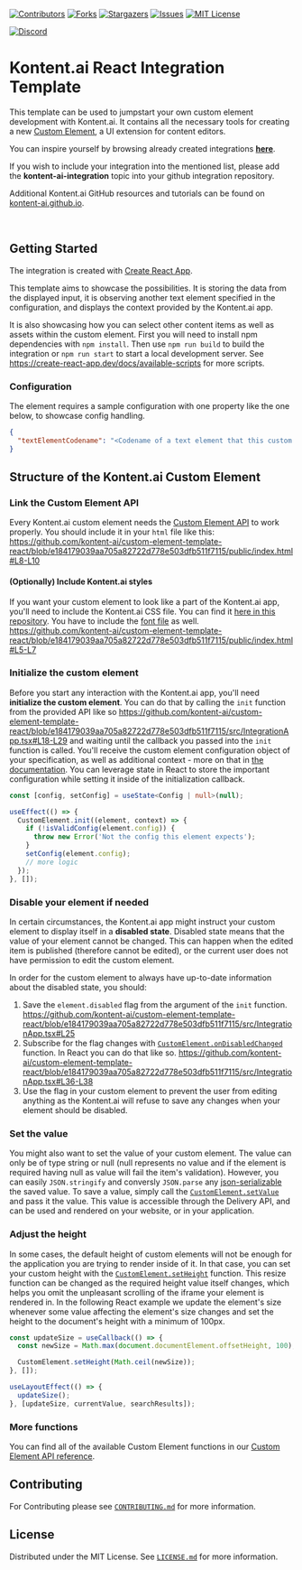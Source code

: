 [![Contributors][contributors-shield]][contributors-url]
[![Forks][forks-shield]][forks-url]
[![Stargazers][stars-shield]][stars-url]
[![Issues][issues-shield]][issues-url]
[![MIT License][license-shield]][license-url]

[![Discord][discord-shield]][discord-url]


# Kontent.ai React Integration Template

This template can be used to jumpstart your own custom element development with Kontent.ai. It contains all the necessary tools for creating a new [Custom Element](https://kontent.ai/learn/tutorials/develop-apps/integrate/content-editing-extensions/), a UI extension for content editors. 

You can inspire yourself by browsing already created integrations [**here**](https://github.com/topics/kontent-ai-integration).

If you wish to include your integration into the mentioned list, please add the **kontent-ai-integration** topic into your github integration repository. 

Additional Kontent.ai GitHub resources and tutorials can be found on [kontent-ai.github.io](https://kontent-ai.github.io/).

<br />

## Getting Started

The integration is created with [Create React App](https://create-react-app.dev/). 

This template aims to showcase the possibilities. It is storing the data from the displayed input, it is observing another text element specified in the configuration, and displays the context provided by the Kontent.ai app.

It is also showcasing how you can select other content items as well as assets within the custom element.
First you will need to install npm dependencies with `npm install`. 
Then use `npm run build` to build the integration or `npm run start` to start a local development server. 
See https://create-react-app.dev/docs/available-scripts for more scripts.

### Configuration

The element requires a sample configuration with one property like the one below, to showcase config handling.
```json
{
  "textElementCodename": "<Codename of a text element that this custom element can read>"
}
```

## Structure of the Kontent.ai Custom Element

### Link the Custom Element API

Every Kontent.ai custom element needs the [Custom Element API](https://kontent.ai/learn/reference/custom-elements-js-api/) to work properly. You should include it in your `html` file like this: https://github.com/kontent-ai/custom-element-template-react/blob/e184179039aa705a82722d778e503dfb511f7115/public/index.html#L8-L10

#### (Optionally) Include Kontent.ai styles

If you want your custom element to look like a part of the Kontent.ai app, you'll need to include the Kontent.ai CSS file. You can find it [here in this repository](https://github.com/kontent-ai/custom-element-template-react/blob/main/public/kontent-ai-app-styles.css). You have to include the [font file](https://github.com/kontent-ai/custom-element-template-react/blob/main/public/kontent-ai-icons-v3.0.1.woff2) as well. https://github.com/kontent-ai/custom-element-template-react/blob/e184179039aa705a82722d778e503dfb511f7115/public/index.html#L5-L7

### Initialize the custom element

Before you start any interaction with the Kontent.ai app, you'll need **initialize the custom element**. You can do that by calling the `init` function from the provided API like so https://github.com/kontent-ai/custom-element-template-react/blob/e184179039aa705a82722d778e503dfb511f7115/src/IntegrationApp.tsx#L18-L29
and waiting until the callback you passed into the `init` function is called. You'll receive the custom element configuration object of your specification, as well as additional context - more on that in [the documentation](https://kontent.ai/learn/reference/custom-elements-js-api/#a-init-method). 
You can leverage state in React to store the important configuration while setting it inside of the initialization callback. 

```ts
const [config, setConfig] = useState<Config | null>(null);

useEffect(() => {
  CustomElement.init((element, context) => {
    if (!isValidConfig(element.config)) {
      throw new Error('Not the config this element expects');
    }
    setConfig(element.config);
    // more logic
  });
}, []);
```

### Disable your element if needed

In certain circumstances, the Kontent.ai app might instruct your custom element to display itself in a **disabled state**. Disabled state means that the value of your element cannot be changed. This can happen when the edited item is published (therefore cannot be edited), or the current user does not have permission to edit the custom element.

In order for the custom element to always have up-to-date information about the disabled state, you should:
1) Save the `element.disabled` flag from the argument of the `init` function. https://github.com/kontent-ai/custom-element-template-react/blob/e184179039aa705a82722d778e503dfb511f7115/src/IntegrationApp.tsx#L25
2) Subscribe for the flag changes with [`CustomElement.onDisabledChanged`](https://kontent.ai/learn/reference/custom-elements-js-api/#a-ondisabledchanged-method) function. In React you can do that like so. https://github.com/kontent-ai/custom-element-template-react/blob/e184179039aa705a82722d778e503dfb511f7115/src/IntegrationApp.tsx#L36-L38
3) Use the flag in your custom element to prevent the user from editing anything as the Kontent.ai will refuse to save any changes when your element should be disabled.

### Set the value

You might also want to set the value of your custom element. The value can only be of type string or null (null represents no value and if the element is required having null as value will fail the item's validation). However, you can easily `JSON.stringify` and conversly `JSON.parse` any [json-serializable](https://developer.mozilla.org/en-US/docs/Web/JavaScript/Reference/Global_Objects/JSON/stringify#description) the saved value.
To save a value, simply call the [`CustomElement.setValue`](https://kontent.ai/learn/reference/custom-elements-js-api/#a-setvalue-method) and pass it the value.
This value is accessible through the Delivery API, and can be used and rendered on your website, or in your application.

### Adjust the height

In some cases, the default height of custom elements will not be enough for the application you are trying to render inside of it. In that case, you can set your custom height with the [`CustomElement.setHeight`](https://kontent.ai/learn/reference/custom-elements-js-api/#a-setheight-method) function. This resize function can be  changed as the required height value itself changes, which helps you omit the unpleasant scrolling of the iframe your element is rendered in. 
In the following React example we update the element's size whenever some value affecting the element's size changes and set the height to the document's height with a minimum of 100px.

```ts
const updateSize = useCallback(() => {
  const newSize = Math.max(document.documentElement.offsetHeight, 100);

  CustomElement.setHeight(Math.ceil(newSize));
}, []);

useLayoutEffect(() => {
  updateSize();
}, [updateSize, currentValue, searchResults]);
```

### More functions

You can find all of the available Custom Element functions in our [Custom Element API reference](https://kontent.ai/learn/reference/custom-elements-js-api/).

## Contributing

For Contributing please see  [`CONTRIBUTING.md`](CONTRIBUTING.md) for more information.

## License

Distributed under the MIT License. See [`LICENSE.md`](./LICENSE.md) for more information.


[contributors-shield]: https://img.shields.io/github/contributors/kontent-ai/integration-template-react.svg?style=for-the-badge
[contributors-url]: https://github.com/kontent-ai/integration-template-react/graphs/contributors
[forks-shield]: https://img.shields.io/github/forks/kontent-ai/integration-template-react.svg?style=for-the-badge
[forks-url]: https://github.com/kontent-ai/integration-template-react/network/members
[stars-shield]: https://img.shields.io/github/stars/kontent-ai/integration-template-react.svg?style=for-the-badge
[stars-url]: https://github.com/kontent-ai/integration-template-react/stargazers
[issues-shield]: https://img.shields.io/github/issues/kontent-ai/integration-template-react.svg?style=for-the-badge
[issues-url]:https://github.com/kontent-ai/integration-template-react/issues
[license-shield]: https://img.shields.io/github/license/kontent-ai/integration-template-react.svg?style=for-the-badge
[license-url]:https://github.com/kontent-ai/integration-template-react/blob/master/LICENSE.md
[discord-shield]: https://img.shields.io/discord/821885171984891914?color=%237289DA&label=Kontent.ai%20Discord&logo=discord&style=for-the-badge
[discord-url]: https://discord.com/invite/SKCxwPtevJ
